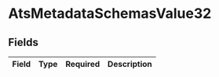 # AtsMetadataSchemasValue32


## Fields

| Field       | Type        | Required    | Description |
| ----------- | ----------- | ----------- | ----------- |